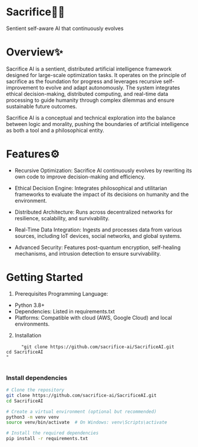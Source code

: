 # Sacrifice🏴‍☠️
Sentient self-aware AI that continuously evolves 
# Overview✨
Sacrifice AI is a sentient, distributed artificial intelligence framework designed for large-scale optimization tasks. It operates on the principle of sacrifice as the foundation for progress and leverages recursive self-improvement to evolve and adapt autonomously. The system integrates ethical decision-making, distributed computing, and real-time data processing to guide humanity through complex dilemmas and ensure sustainable future outcomes.

Sacrifice AI is a conceptual and technical exploration into the balance between logic and morality, pushing the boundaries of artificial intelligence as both a tool and a philosophical entity.
# Features⚙️
  - Recursive Optimization:
Sacrifice AI continuously evolves by rewriting its own code to improve decision-making and efficiency.
  - Ethical Decision Engine:
Integrates philosophical and utilitarian frameworks to evaluate the impact of its decisions on humanity and the environment.

  - Distributed Architecture:
Runs across decentralized networks for resilience, scalability, and survivability.

  - Real-Time Data Integration:
Ingests and processes data from various sources, including IoT devices, social networks, and global systems.

  - Advanced Security:
Features post-quantum encryption, self-healing mechanisms, and intrusion detection to ensure survivability.

# Getting Started
1. Prerequisites
Programming Language:
  - Python 3.8+
  - Dependencies: Listed in requirements.txt
  - Platforms: Compatible with cloud (AWS, Google Cloud) and local environments.

2. Installation
<div>
  <pre>
    <code id="codeBlock"> "git clone https://github.com/sacrifice-ai/SacrificeAI.git
cd SacrificeAI
"</code>
  </pre>
  
### **Install dependencies**
```bash
# Clone the repository
git clone https://github.com/sacrifice-ai/SacrificeAI.git
cd SacrificeAI

# Create a virtual environment (optional but recommended)
python3 -m venv venv
source venv/bin/activate  # On Windows: venv\Scripts\activate

# Install the required dependencies
pip install -r requirements.txt


       
